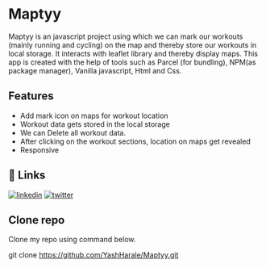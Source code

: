 
# Maptyy

Maptyy is an javascript project using which we can mark our workouts (mainly running and cycling) on the map and thereby store our workouts in local storage.
It interacts with leaflet library and thereby display maps.
This app is created with the help of tools such as Parcel (for bundling), NPM(as package manager), Vanilla javascript, Html and Css.





## Features

- Add mark icon on maps for workout location
- Workout data gets stored in the local storage
- We can Delete all workout data.
- After clicking on the workout sections, location on maps get revealed
- Responsive



## 🔗 Links
[![linkedin](https://img.shields.io/badge/linkedin-0A66C2?style=for-the-badge&logo=linkedin&logoColor=white)](https://www.linkedin.com/in/yash-harale-4369a922a/)
[![twitter](https://img.shields.io/badge/twitter-1DA1F2?style=for-the-badge&logo=twitter&logoColor=white)](https://twitter.com/yash3321)


## Clone repo

Clone my repo using command below.

git clone https://github.com/YashHarale/Maptyy.git